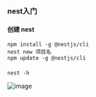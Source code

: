 ### nest入门


#### 创建 nest
```
npm install -g @nestjs/cli
nest new 项目名
npm update -g @nestjs/cli
```
#### 
```
nest -h
```
![image](https://github.com/jumpingFinger/weblog/assets/36480878/805ae45a-5433-4413-bd79-e8c7bf51b473)



